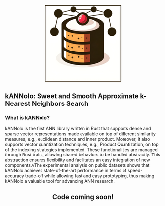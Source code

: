 <p align="center">
<img src="./kannolo.png" alt="drawing" width="250"/>
</p>

## kANNolo: Sweet and Smooth Approximate k-Nearest Neighbors Search

### What is kANNolo?

kANNolo is the first ANN library written in Rust that supports dense and sparse vector representations made available on top of different similarity measures, e.g., euclidean distance and inner product. Moreover, it also supports vector quantization techniques, e.g., Product Quantization, on top of the indexing strategies implemented. These functionalities are managed through Rust traits, allowing shared behaviors to be handled abstractly. This abstraction ensures flexibility and facilitates an easy integration of new components.vThe experimental analysis on public datasets shows that kANNolo achieves state-of-the-art performance in terms of speed-accuracy trade-off while allowing fast and easy prototyping, thus making kANNolo a valuable tool for advancing ANN research.


<h2 align="center">Code coming soon!</h2>

